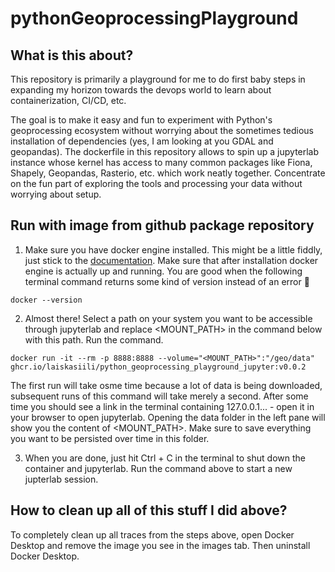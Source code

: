 # pythonGeoprocessingPlayground
## What is this about?
This repository is primarily a playground for me to do first baby steps in expanding my horizon towards the devops world to learn about containerization, CI/CD, etc.

The goal is to make it easy and fun to experiment with Python's geoprocessing ecosystem without worrying about the sometimes tedious installation of dependencies (yes, I am looking at you GDAL and geopandas). The dockerfile in this repository allows to spin up a jupyterlab instance whose kernel has access to many common packages like Fiona, Shapely, Geopandas, Rasterio, etc. which work neatly together. Concentrate on the fun part of exploring the tools and processing your data without worrying about setup.

## Run with image from github package repository

1. Make sure you have docker engine installed. This might be a little fiddly, just stick to the [documentation](https://docs.docker.com/engine/install/). Make sure that after installation docker engine is actually up and running. You are good when the following terminal command returns some kind of version instead of an error :pray:
```console
docker --version
```

2. Almost there! Select a path on your system you want to be accessible through jupyterlab and replace <MOUNT_PATH> in the command below with this path. Run the command.

```console
docker run -it --rm -p 8888:8888 --volume="<MOUNT_PATH>":"/geo/data" ghcr.io/laiskasiili/python_geoprocessing_playground_jupyter:v0.0.2
```

The first run will take osme time because a lot of data is being downloaded, subsequent runs of this command will take merely a second. After some time you should see a link in the terminal containing 127.0.0.1... - open it in your browser to open jupyterlab. Opening the data folder in the left pane will show you the content of <MOUNT_PATH>. Make sure to save everything you want to be persisted over time in this folder.

3. When you are done, just hit Ctrl + C in the terminal to shut down the container and jupyterlab. Run the command above to start a new jupterlab session.

## How to clean up all of this stuff I did above?
To completely clean up all traces from the steps above, open Docker Desktop and remove the image you see in the images tab. Then uninstall Docker Desktop.
